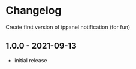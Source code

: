# Changelog

Create first version of ippanel notification (for fun)

## 1.0.0 - 2021-09-13

- initial release
